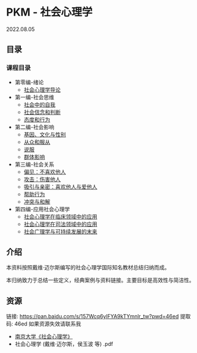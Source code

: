 # PKM - 社会心理学 

2022.08.05

## 目录

### 课程目录

* 第零编-绪论
  * [社会心理学导论](./notes/第零编-绪论/社会心理学导论.md)
* 第一编-社会思维
  * [社会中的自我](./notes/第一编-社会思维/社会中的自我.md)
  * [社会信念和判断](./notes/第一编-社会思维/社会信念和判断.md)
  * [态度和行为](./notes/第一编-社会思维/态度和行为.md)
* 第二编-社会影响
  * [基因、文化与性别](./notes/第二编-社会影响/基因、文化与性别.md)
  * [从众和服从](./notes/第二编-社会影响/从众和服从.md)
  * [说服](./notes/第二编-社会影响/说服.md)
  * [群体影响](./notes/第二编-社会影响/群体影响.md)
* 第三编-社会关系
  * [偏见：不喜欢他人](./notes/第三编-社会关系/偏见：不喜欢他人.md)
  * [攻击：伤害他人](./notes/第三编-社会关系/攻击：伤害他人.md)
  * [吸引与亲密：喜欢他人与爱他人](./notes/第三编-社会关系/吸引与亲密：喜欢他人与爱他人.md)
  * [帮助行为](./notes/第三编-社会关系/帮助行为.md)
  * [冲突与和解](./notes/第三编-社会关系/冲突与和解.md)
* 第四编-应用社会心理学
  * [社会心理学在临床领域中的应用](./notes/第四编-应用社会心理学/社会心理学在临床领域中的应用.md)
  * [社会心理学在司法领域中的应用](./notes/第四编-应用社会心理学/社会心理学在司法领域中的应用.md)
  * [社会广理学与可持续发展的末来](./notes/第四编-应用社会心理学/社会广理学与可持续发展的末来.md)

## 介绍

本资料按照戴维·迈尔斯编写的社会心理学国际知名教材总结归纳而成。

本归纳致力于总结一些定义，经典案例与资料链接。主要目标是高效性与简洁性。



## 资源

链接: https://pan.baidu.com/s/157Wcq6ylFYA9kTYmnlr_tw?pwd=46ed 
提取码: 46ed 如果资源失效请联系我

* [南京大学《社会心理学》](https://www.icourses.cn/sCourse/course_3735.html)
* 社会心理学 (戴维·迈尔斯，侯玉波 等) .pdf